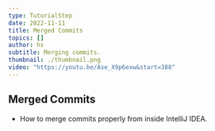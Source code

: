 ```yaml
---
type: TutorialStep
date: 2022-11-11
title: Merged Commits
topics: []
author: hs
subtitle: Merging commits.
thumbnail: ./thumbnail.png
video: "https://youtu.be/Ase_X9p6exw&start=388"
---
```


## Merged Commits

- How to merge commits properly from inside IntelliJ IDEA.
